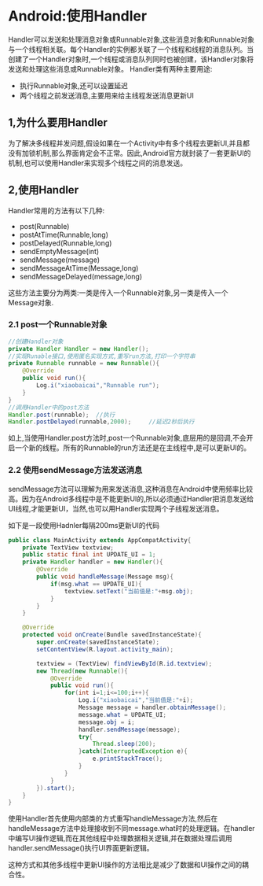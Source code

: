 # Android:使用Handler

Handler可以发送和处理消息对象或Runnable对象,这些消息对象和Runnable对象与一个线程相关联。每个Handler的实例都关联了一个线程和线程的消息队列。当创建了一个Handler对象时,一个线程或消息队列同时也被创建，该Handler对象将发送和处理这些消息或Runnable对象。
Handler类有两种主要用途:

 * 执行Runnable对象,还可以设置延迟
 * 两个线程之前发送消息,主要用来给主线程发送消息更新UI

## 1,为什么要用Handler

为了解决多线程并发问题,假设如果在一个Activity中有多个线程去更新UI,并且都没有加锁机制,那么界面肯定会不正常。因此,Android官方就封装了一套更新UI的机制,也可以使用Handler来实现多个线程之间的消息发送。

## 2,使用Handler

Handler常用的方法有以下几种:

 * post(Runnable)
 * postAtTime(Runnable,long)
 * postDelayed(Runnable,long)
 * sendEmptyMessage(int)
 * sendMessage(message)
 * sendMessageAtTime(Message,long)
 * sendMessageDelayed(message,long)

这些方法主要分为两类:一类是传入一个Runnable对象,另一类是传入一个Message对象.

### 2.1 post一个Runnable对象

``` java
//创建Handler对象
private Handler Handler = new Handler();
//实现Runable接口,使用匿名实现方式,重写run方法,打印一个字符串
private Runnable runnable = new Runnable(){
    @Override
    public void run(){
        Log.i("xiaobaicai","Runnable run");
    }
}
//调用Handler中的post方法
Handler.post(runnable);  //执行
Handler.postDelayed(runnable,2000);     //延迟2秒后执行
```

如上,当使用Handler.post方法时,post一个Runnable对象,底层用的是回调,不会开启一个新的线程。所有的Runnable的run方法还是在主线程中,是可以更新UI的。

### 2.2 使用sendMessage方法发送消息

sendMessage方法可以理解为用来发送消息,这种消息在Android中使用频率比较高。因为在Android多线程中是不能更新UI的,所以必须通过Handler把消息发送给UI线程,才能更新UI，当然,也可以用Handler实现两个子线程发送消息。

如下是一段使用Hadnler每隔200ms更新UI的代码

``` java
public class MainActivity extends AppCompatActivity{
    private TextView textview;
    public static final int UPDATE_UI = 1;
    private Handler handler = new Handler(){
        @Override
        public void handleMessage(Message msg){
            if(msg.what == UPDATE_UI){
                textview.setText("当前值是:"+msg.obj);
            }
        }
    }

    @Override
    protected void onCreate(Bundle savedInstanceState){
        super.onCreate(savedInstanceState);
        setContentView(R.layout.activity_main);

        textview = (TextView) findViewById(R.id.textview);
        new Thread(new Runnable(){
            @Override
            public void run(){
                for(int i=1;i<=100;i++){
                    Log.i("xiaobaicai","当前值是:"+i);
                    Message message = handler.obtainMessage();
                    message.what = UPDATE_UI;
                    message.obj = i;
                    handler.sendMessage(message);
                    try{
                        Thread.sleep(200);
                    }catch(InterruptedException e){
                        e.printStackTrace();
                    }
                }
            }
        }).start();
    }
}
```

使用Handler首先使用内部类的方式重写handleMessage方法,然后在handleMessage方法中处理接收到不同message.what时的处理逻辑。在handler中编写UI操作逻辑,而在其他线程中处理数据相关逻辑,并在数据处理后调用handler.sendMessage()执行UI界面更新逻辑。

这种方式和其他多线程中更新UI操作的方法相比是减少了数据和UI操作之间的耦合性。
